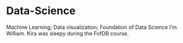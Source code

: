 # Data-Science
Machine Learning; Data visualization; Foundation of Data Science
I'm William.
Kira was sleepy during the FofDB course.